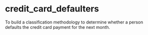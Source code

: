 # credit_card_defaulters
To build a classification methodology to determine whether a person defaults the credit card payment for the next month.
